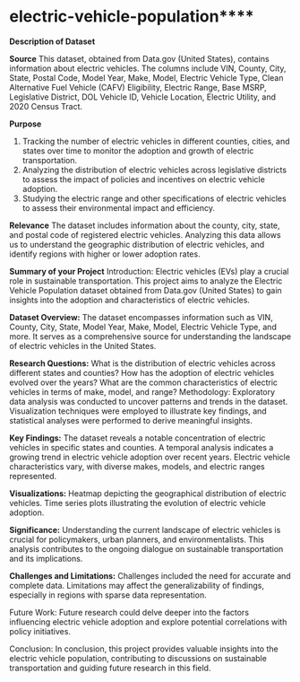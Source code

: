 # electric-vehicle-population****
**Description of Dataset**

**Source**
This dataset, obtained from Data.gov (United States), contains information about electric vehicles. The columns include VIN, County, City, State, Postal Code, Model Year, Make, Model, Electric Vehicle Type, Clean Alternative Fuel Vehicle (CAFV) Eligibility, Electric Range, Base MSRP, Legislative District, DOL Vehicle ID, Vehicle Location, Electric Utility, and 2020 Census Tract.

**Purpose**
1. Tracking the number of electric vehicles in different counties, cities, and states over time to monitor the adoption and growth of electric transportation.
2. Analyzing the distribution of electric vehicles across legislative districts to assess the impact of policies and incentives on electric vehicle adoption.
3. Studying the electric range and other specifications of electric vehicles to assess their environmental impact and efficiency.

**Relevance**
The dataset includes information about the county, city, state, and postal code of registered electric vehicles. Analyzing this data allows us to understand the geographic distribution of electric vehicles, and identify regions with higher or lower adoption rates.

**Summary of your Project**
Introduction:
Electric vehicles (EVs) play a crucial role in sustainable transportation. This project aims to analyze the Electric Vehicle Population dataset obtained from Data.gov (United States) to gain insights into the adoption and characteristics of electric vehicles.

**Dataset Overview:**
The dataset encompasses information such as VIN, County, City, State, Model Year, Make, Model, Electric Vehicle Type, and more. It serves as a comprehensive source for understanding the landscape of electric vehicles in the United States.

**Research Questions:**
What is the distribution of electric vehicles across different states and counties?
How has the adoption of electric vehicles evolved over the years?
What are the common characteristics of electric vehicles in terms of make, model, and range?
Methodology:
Exploratory data analysis was conducted to uncover patterns and trends in the dataset. Visualization techniques were employed to illustrate key findings, and statistical analyses were performed to derive meaningful insights.

**Key Findings:**
The dataset reveals a notable concentration of electric vehicles in specific states and counties.
A temporal analysis indicates a growing trend in electric vehicle adoption over recent years.
Electric vehicle characteristics vary, with diverse makes, models, and electric ranges represented.

**Visualizations:**
Heatmap depicting the geographical distribution of electric vehicles.
Time series plots illustrating the evolution of electric vehicle adoption.

**Significance:**
Understanding the current landscape of electric vehicles is crucial for policymakers, urban planners, and environmentalists. This analysis contributes to the ongoing dialogue on sustainable transportation and its implications.

**Challenges and Limitations:**
Challenges included the need for accurate and complete data. Limitations may affect the generalizability of findings, especially in regions with sparse data representation.

Future Work:
Future research could delve deeper into the factors influencing electric vehicle adoption and explore potential correlations with policy initiatives.

Conclusion:
In conclusion, this project provides valuable insights into the electric vehicle population, contributing to discussions on sustainable transportation and guiding future research in this field.

